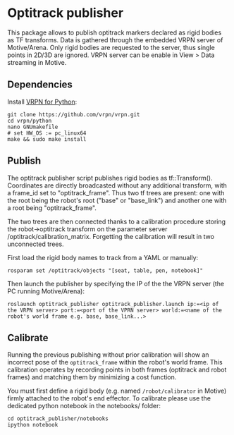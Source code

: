 # Optitrack publisher

This package allows to publish optitrack markers declared as rigid bodies as TF transforms.
Data is gathered through the embedded VRPN server of Motive/Arena.
Only rigid bodies are requested to the server, thus single points in 2D/3D are ignored.
VRPN server can be enable in View > Data streaming in Motive.

## Dependencies
Install [VRPN for Python](https://github.com/vrpn/vrpn/wiki):
```
git clone https://github.com/vrpn/vrpn.git
cd vrpn/python
nano GNUmakefile
# set HW_OS := pc_linux64
make && sudo make install
```

## Publish
The optitrack publisher script publishes rigid bodies as tf::Transform(). Coordinates are directly
broadcasted without any additional transform, with a frame_id set to "optitrack_frame". Thus two tf
trees are present: one with the root being the robot's root ("base" or "base_link") and another one
with a root being "optitrack_frame".

The two trees are then connected thanks to a calibration procedure storing the robot->optitrack
transform on the parameter server /optitrack/calibration_matrix. Forgetting the calibration will
result in two unconnected trees.

First load the rigid body names to track from a YAML or manually:
```
rosparam set /optitrack/objects "[seat, table, pen, notebook]"
```
Then launch the publisher by specifying the IP of the the VRPN server (the PC running Motive/Arena):
```
roslaunch optitrack_publisher optitrack_publisher.launch ip:=<ip of the VRPN server> port:=<port of the VPRN server> world:=<name of the robot's world frame e.g. base, base_link...>
```

## Calibrate
Running the previous publishing without prior calibration will show an incorrect pose of the `optitrack_frame` within the robot's world frame.
This calibration operates by recording points in both frames (optitrack and robot frames) and matching them by minimizing a cost function.

You must first define a rigid body (e.g. named `/robot/calibrator` in Motive) firmly attached to the robot's end effector.
To calibrate please use the dedicated python notebook in the notebooks/ folder:

```
cd optitrack_publisher/notebooks
ipython notebook
```
